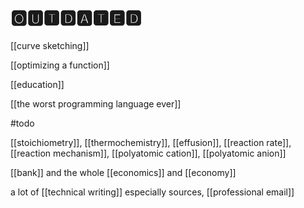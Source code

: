 # 🅾🆄🆃🅳🅰🆃🅴🅳

[[curve sketching]]

[[optimizing a function]]

[[education]]

[[the worst programming language ever]]

#todo

[[stoichiometry]], [[thermochemistry]], [[effusion]], [[reaction rate]], [[reaction mechanism]], [[polyatomic cation]], [[polyatomic anion]]

[[bank]] and the whole [[economics]] and [[economy]]

a lot of [[technical writing]] especially sources, [[professional email]]
